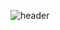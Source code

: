 ![header](https://capsule-render.vercel.app/api?type=waving&color=2679DCFF&section=header&text=YuJin's%20github&height=230&fontSize=40&&fontColor=EFEFEFFF&animation=fadeIn&)

<!--
**causyj/causyj** is a ✨ _special_ ✨ repository because its `README.md` (this file) appears on your GitHub profile.

Here are some ideas to get you started:

- 🔭 I’m currently working on ...
- 🌱 I’m currently learning ...
- 👯 I’m looking to collaborate on ...
- 🤔 I’m looking for help with ...
- 💬 Ask me about ...
- 📫 How to reach me: ...
- 😄 Pronouns: ...
- ⚡ Fun fact: ...
-->
